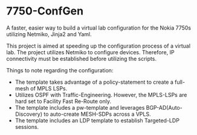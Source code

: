 # 7750-ConfGen
A faster, easier way to build a virtual lab configuration for the Nokia 7750s utilizing Netmiko, Jinja2 and Yaml. 

This project is aimed at speeding up the configuration process of a virtual lab. 
The project utilizes Netmiko to configure devices. Therefore, IP connectivity must be established before utilizing the scripts.

Things to note regarding the configuration:

- The template takes advantage of a policy-statement to create a full-mesh of MPLS LSPs.
- Utilizes OSPF with Traffic-Engineering. However, the MPLS-LSPs are hard set to Facility Fast Re-Route only.
- The template includes a pw-template and leverages BGP-AD(Auto-Discovery) to auto-create MESH-SDPs across a VPLS.
- The template includes an LDP template to establish Targeted-LDP sessions.


